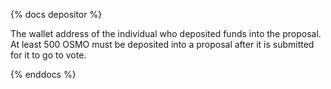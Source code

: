 {% docs depositor %}

The wallet address of the individual who deposited funds into the proposal. At least 500 OSMO must be deposited into a proposal after it is submitted for it to go to vote. 

{% enddocs %}